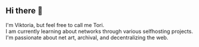 ## Hi there 👋

I'm Viktoria, but feel free to call me Tori.  
I am currently learning about networks through various selfhosting projects.  
I'm passionate about net art, archival, and decentralizing the web.
